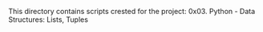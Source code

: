 This directory contains scripts crested for the project: 0x03. Python - Data Structures: Lists, Tuples
